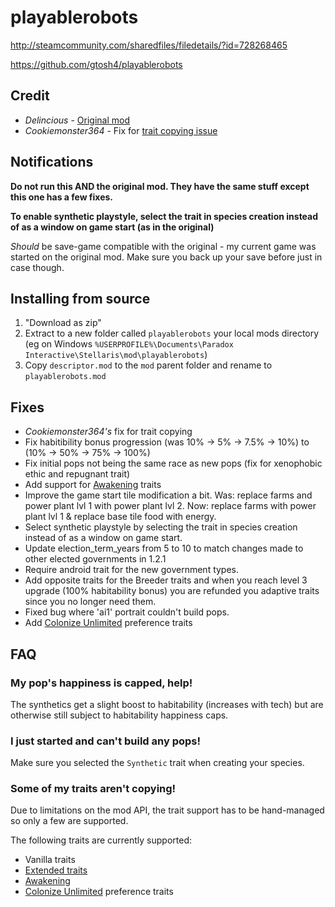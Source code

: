 # playablerobots
http://steamcommunity.com/sharedfiles/filedetails/?id=728268465

https://github.com/gtosh4/playablerobots

## Credit
* *Delincious* - [Original mod](http://steamcommunity.com/sharedfiles/filedetails/?id=681553348)
* *Cookiemonster364* - Fix for [trait copying issue](http://steamcommunity.com/workshop/filedetails/discussion/681553348/351660338704537339/)

## Notifications
<b>Do not run this AND the original mod. They have the same stuff except this one has a few fixes.</b>

<b>To enable synthetic playstyle, select the trait in species creation instead of as a window on game start (as in the original)</b>

<i>Should</i> be save-game compatible with the original - my current game was started on the original mod. Make sure you back up your save before just in case though.

## Installing from source
1. "Download as zip"
2. Extract to a new folder called `playablerobots` your local mods directory (eg on Windows `%USERPROFILE%\Documents\Paradox Interactive\Stellaris\mod\playablerobots`)
3. Copy `descriptor.mod` to the `mod` parent folder and rename to `playablerobots.mod`

## Fixes
* *Cookiemonster364's* fix for trait copying
* Fix habitibility bonus progression (was 10% -> 5% -> 7.5% -> 10%) to (10% -> 50% -> 75% -> 100%)
* Fix initial pops not being the same race as new pops (fix for xenophobic ethic and repugnant trait)
* Add support for [Awakening](http://steamcommunity.com/sharedfiles/filedetails/?id=719876273) traits
* Improve the game start tile modification a bit. Was: replace farms and power plant lvl 1 with power plant lvl 2. Now: replace farms with power plant lvl 1 & replace base tile food with energy.
* Select synthetic playstyle by selecting the trait in species creation instead of as a window on game start.
* Update election_term_years from 5 to 10 to match changes made to other elected governments in 1.2.1
* Require android trait for the new government types.
* Add opposite traits for the Breeder traits and when you reach level 3 upgrade (100% habitability bonus) you are refunded you adaptive traits since you no longer need them.
* Fixed bug where 'ai1' portrait couldn't build pops.
* Add [Colonize Unlimited](http://steamcommunity.com/workshop/filedetails/?id=682582076) preference traits

## FAQ
### My pop's happiness is capped, help!
The synthetics get a slight boost to habitability (increases with tech) but are otherwise still subject to habitability happiness caps.

### I just started and can't build any pops!
Make sure you selected the `Synthetic` trait when creating your species.

### Some of my traits aren't copying!
Due to limitations on the mod API, the trait support has to be hand-managed so only a few are supported.

The following traits are currently supported:
* Vanilla traits
* [Extended traits](https://steamcommunity.com/sharedfiles/filedetails/?id=681816257)
* [Awakening](http://steamcommunity.com/sharedfiles/filedetails/?id=719876273)
* [Colonize Unlimited](http://steamcommunity.com/workshop/filedetails/?id=682582076) preference traits
